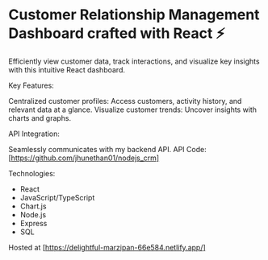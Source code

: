 # Customer Relationship Management Dashboard crafted with React ⚡️

Efficiently view customer data, track interactions, and visualize key insights with this intuitive React dashboard.

Key Features:

Centralized customer profiles: Access customers, activity history, and relevant data at a glance.
Visualize customer trends: Uncover insights with charts and graphs.

API Integration:

Seamlessly communicates with my backend API.
API Code: [https://github.com/jhunethan01/nodejs_crm]

Technologies:

- React
- JavaScript/TypeScript
- Chart.js
- Node.js
- Express
- SQL

Hosted at [https://delightful-marzipan-66e584.netlify.app/]
